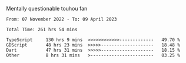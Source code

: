 Mentally questionable touhou fan

<!--START_SECTION:waka-->

```text
From: 07 November 2022 - To: 09 April 2023

Total Time: 261 hrs 54 mins

TypeScript     130 hrs 9 mins  >>>>>>>>>>>>-------------   49.70 %
GDScript       48 hrs 23 mins  >>>>>--------------------   18.48 %
Dart           47 hrs 31 mins  >>>>>--------------------   18.15 %
Other          8 hrs 31 mins   >------------------------   03.25 %
```

<!--END_SECTION:waka-->
